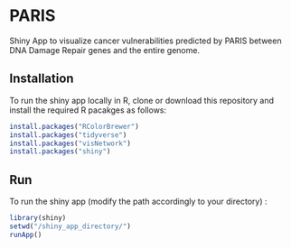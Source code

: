 

<!-- README.md is generated from README.Rmd. Please edit that file -->



# PARIS

<!-- badges: start -->
<!-- badges: end -->

Shiny App to visualize cancer vulnerabilities predicted by PARIS between DNA Damage Repair genes and the entire genome.

## Installation

To run the shiny app locally in R, clone or download this repository and install the required R pacakges as follows:

```r
install.packages("RColorBrewer")
install.packages("tidyverse")
install.packages("visNetwork")
install.packages("shiny")
```

## Run

To run the shiny app (modify the path accordingly to your directory) :

```r
library(shiny)
setwd("/shiny_app_directory/")
runApp()
```

